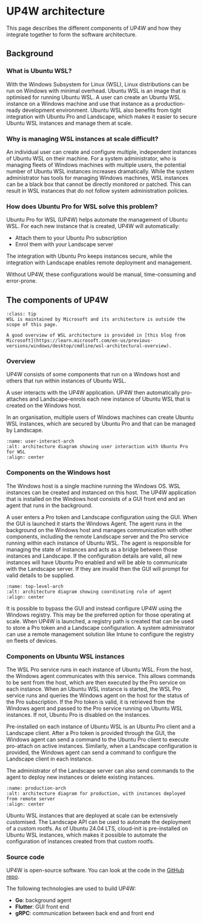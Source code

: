 # UP4W architecture

This page describes the different components of UP4W and how they integrate
together to form the software architecture.

## Background

### What is Ubuntu WSL?

With the Windows Subsystem for Linux (WSL), Linux distributions can be run on
Windows with minimal overhead. Ubuntu WSL is an image that is optimised for
running Ubuntu WSL. A user can create an Ubuntu WSL instance on a Windows
machine and use that instance as a production-ready development environment.
Ubuntu WSL also benefits from tight integration with Ubuntu Pro and
Landscape, which makes it easier to secure Ubuntu WSL instances and manage them
at scale.

### Why is managing WSL instances at scale difficult?

An individual user can create and configure multiple, independent instances of
Ubuntu WSL on their machine. For a system administrator, who is managing
fleets of Windows machines with multiple users, the potential number of Ubuntu
WSL instances increases dramatically. While the system administrator has tools
for managing Windows machines, WSL instances can be a black box that cannot be
directly monitored or patched. This can result in WSL instances that do not
follow system administration policies.

### How does Ubuntu Pro for WSL solve this problem?

Ubuntu Pro for WSL (UP4W) helps automate the management of Ubuntu WSL.
For each new instance that is created, UP4W will automatically:

* Attach them to your Ubuntu Pro subscription
* Enrol them with your Landscape server

The integration with Ubuntu Pro keeps instances secure, while the
integration with Landscape enables remote deployment and management.

Without UP4W, these configurations would be manual, time-consuming and
error-prone.

## The components of UP4W

```{admonition} WSL architecture
:class: tip
WSL is maintained by Microsoft and its architecture is outside the scope of this page.

A good overview of WSL architecture is provided in [this blog from Microsoft](https://learn.microsoft.com/en-us/previous-versions/windows/desktop/cmdline/wsl-architectural-overview).
```

### Overview

UP4W consists of some components that run on a Windows host
and others that run within instances of Ubuntu  WSL.

A user interacts with the UP4W application. UP4W then automatically
pro-attaches and Landscape-enrols each new instance of Ubuntu WSL that is
created on the Windows host.

In an organisation, multiple users of Windows machines can create Ubuntu WSL
instances, which are secured by Ubuntu Pro and that can be managed by Landscape.

```{figure} ../diagrams/structurizr-SystemLandscape.png
:name: user-interact-arch
:alt: architecture diagram showing user interaction with Ubuntu Pro for WSL
:align: center
```

### Components on the Windows host

The Windows host is a single machine running the Windows OS. WSL instances can
be created and instanced on this host. The UP4W application that is installed
on the Windows host consists of a GUI front end and an agent that runs in the
background.

A user enters a Pro token and Landscape configuration using the GUI. When the
GUI is launched it starts the Windows Agent. The agent runs in the background
on the Windows host and manages communication with other components, including
the remote Landscape server and the Pro service running within each instance of
Ubuntu WSL. The agent is responsible for managing the state of instances and
acts as a bridge between those instances and Landscape. If the configuration
details are valid, all new instances will have Ubuntu Pro enabled and will be
able to communicate with the Landscape server. If they are invalid then the GUI
will prompt for valid details to be supplied.

```{figure} ../diagrams/structurizr-SystemContainers.png
:name: top-level-arch
:alt: architecture diagram showing coordinating role of agent
:align: center
```

It is possible to bypass the GUI and instead configure UP4W using the Windows
registry. This may be the preferred option for those operating at scale. When
UP4W is launched, a registry path is created that can be used to store a Pro
token and a Landscape configuration. A system administrator can use a remote
management solution like Intune to configure the registry on fleets of devices.

### Components on Ubuntu WSL instances

The WSL Pro service runs in each instance of Ubuntu WSL. From the host, the
Windows agent communicates with this service. This allows commands to be sent
from the host, which are then executed by the Pro service on each instance.
When an Ubuntu WSL instance is started, the WSL Pro service runs and queries
the Windows agent on the host for the status of the Pro subscription.
If the Pro token is valid, it is retrieved from the Windows agent and
passed to the Pro service running on Ubuntu WSL instances.
If not, Ubuntu Pro is disabled on the instances.

Pre-installed on each instance of Ubuntu WSL is an Ubuntu Pro client
and a Landscape client.
After a Pro token is provided through the GUI, the Windows agent can send a
command to the Ubuntu Pro client to execute pro-attach on active instances.
Similarly, when a Landscape configuration is provided, the Windows agent
can send a command to configure the Landscape client in each instance.

The administrator of the Landscape server can also send commands to the agent
to deploy new instances or delete existing instances.

```{figure} ../diagrams/structurizr-Production.png
:name: production-arch
:alt: architecture diagram for production, with instances deployed from remote server
:align: center
```

Ubuntu WSL instances that are deployed at scale can be extensively customised.
The Landscape API can be used to automate the deployment of a custom rootfs. As
of Ubuntu 24.04 LTS, cloud-init is pre-installed on Ubuntu WSL instances, which
makes it possible to automate the configuration of instances created from that
custom rootfs.

### Source code

UP4W is open-source software. You can look at the code in the [GitHub
repo](https://github.com/canonical/ubuntu-pro-for-wsl).

The following technologies are used to build UP4W:

* **Go**: background agent
* **Flutter**: GUI front end
* **gRPC**: communication between back end and front end
